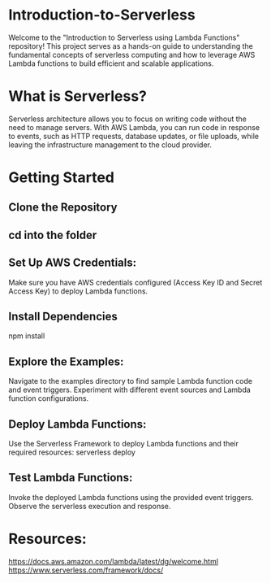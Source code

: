 # Introduction-to-Serverless
Welcome to the "Introduction to Serverless using Lambda Functions" repository! This project serves as a hands-on guide to understanding the fundamental concepts of serverless computing and how to leverage AWS Lambda functions to build efficient and scalable applications.

# What is Serverless?
Serverless architecture allows you to focus on writing code without the need to manage servers. With AWS Lambda, you can run code in response to events, such as HTTP requests, database updates, or file uploads, while leaving the infrastructure management to the cloud provider.

# Getting Started

## Clone the Repository
## cd into the folder

## Set Up AWS Credentials:
  Make sure you have AWS credentials configured (Access Key ID and Secret Access Key) to deploy Lambda functions.

## Install Dependencies
  npm install

## Explore the Examples:
  Navigate to the examples directory to find sample Lambda function code and event triggers.
  Experiment with different event sources and Lambda function configurations.

## Deploy Lambda Functions:
  Use the Serverless Framework to deploy Lambda functions and their required resources:
    serverless deploy

## Test Lambda Functions:
  Invoke the deployed Lambda functions using the provided event triggers.
  Observe the serverless execution and response.

# Resources:
https://docs.aws.amazon.com/lambda/latest/dg/welcome.html
https://www.serverless.com/framework/docs/
